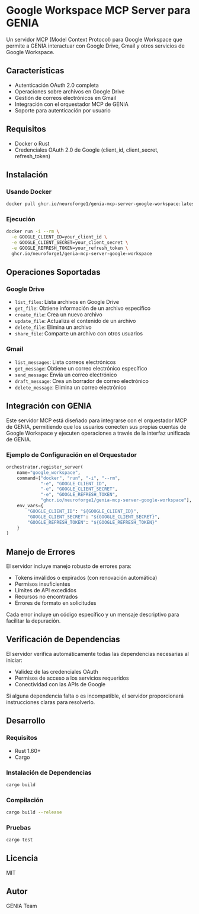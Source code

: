 # Google Workspace MCP Server para GENIA

Un servidor MCP (Model Context Protocol) para Google Workspace que permite a GENIA interactuar con Google Drive, Gmail y otros servicios de Google Workspace.

## Características

- Autenticación OAuth 2.0 completa
- Operaciones sobre archivos en Google Drive
- Gestión de correos electrónicos en Gmail
- Integración con el orquestador MCP de GENIA
- Soporte para autenticación por usuario

## Requisitos

- Docker o Rust
- Credenciales OAuth 2.0 de Google (client_id, client_secret, refresh_token)

## Instalación

### Usando Docker

```bash
docker pull ghcr.io/neuroforge1/genia-mcp-server-google-workspace:latest
```

### Ejecución

```bash
docker run -i --rm \
  -e GOOGLE_CLIENT_ID=your_client_id \
  -e GOOGLE_CLIENT_SECRET=your_client_secret \
  -e GOOGLE_REFRESH_TOKEN=your_refresh_token \
  ghcr.io/neuroforge1/genia-mcp-server-google-workspace
```

## Operaciones Soportadas

### Google Drive

- `list_files`: Lista archivos en Google Drive
- `get_file`: Obtiene información de un archivo específico
- `create_file`: Crea un nuevo archivo
- `update_file`: Actualiza el contenido de un archivo
- `delete_file`: Elimina un archivo
- `share_file`: Comparte un archivo con otros usuarios

### Gmail

- `list_messages`: Lista correos electrónicos
- `get_message`: Obtiene un correo electrónico específico
- `send_message`: Envía un correo electrónico
- `draft_message`: Crea un borrador de correo electrónico
- `delete_message`: Elimina un correo electrónico

## Integración con GENIA

Este servidor MCP está diseñado para integrarse con el orquestador MCP de GENIA, permitiendo que los usuarios conecten sus propias cuentas de Google Workspace y ejecuten operaciones a través de la interfaz unificada de GENIA.

### Ejemplo de Configuración en el Orquestador

```python
orchestrator.register_server(
    name="google_workspace",
    command=["docker", "run", "-i", "--rm", 
             "-e", "GOOGLE_CLIENT_ID", 
             "-e", "GOOGLE_CLIENT_SECRET", 
             "-e", "GOOGLE_REFRESH_TOKEN", 
             "ghcr.io/neuroforge1/genia-mcp-server-google-workspace"],
    env_vars={
        "GOOGLE_CLIENT_ID": "${GOOGLE_CLIENT_ID}",
        "GOOGLE_CLIENT_SECRET": "${GOOGLE_CLIENT_SECRET}",
        "GOOGLE_REFRESH_TOKEN": "${GOOGLE_REFRESH_TOKEN}"
    }
)
```

## Manejo de Errores

El servidor incluye manejo robusto de errores para:

- Tokens inválidos o expirados (con renovación automática)
- Permisos insuficientes
- Límites de API excedidos
- Recursos no encontrados
- Errores de formato en solicitudes

Cada error incluye un código específico y un mensaje descriptivo para facilitar la depuración.

## Verificación de Dependencias

El servidor verifica automáticamente todas las dependencias necesarias al iniciar:

- Validez de las credenciales OAuth
- Permisos de acceso a los servicios requeridos
- Conectividad con las APIs de Google

Si alguna dependencia falta o es incompatible, el servidor proporcionará instrucciones claras para resolverlo.

## Desarrollo

### Requisitos

- Rust 1.60+
- Cargo

### Instalación de Dependencias

```bash
cargo build
```

### Compilación

```bash
cargo build --release
```

### Pruebas

```bash
cargo test
```

## Licencia

MIT

## Autor

GENIA Team
